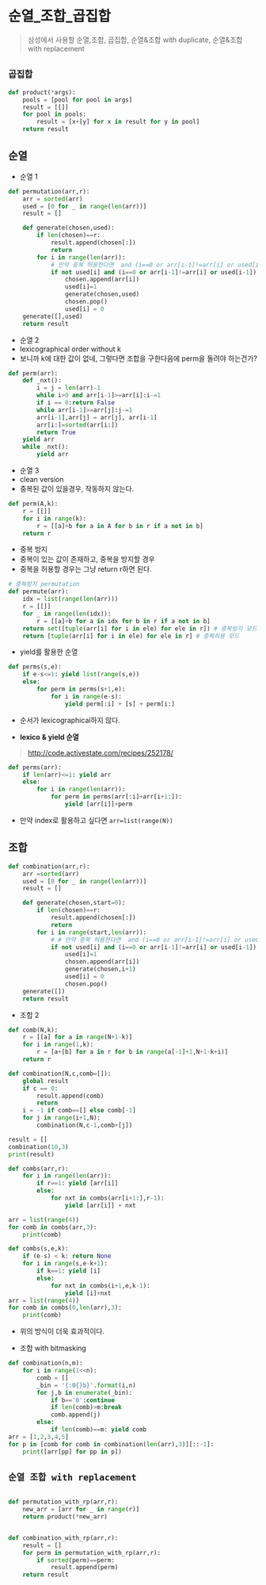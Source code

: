 # 순열_조합_곱집합
> 삼성에서 사용할 순열,조합, 곱집합, 순열&조합 with duplicate, 순열&조합 with replacement


## `곱집합`
```python
def product(*args):
    pools = [pool for pool in args]
    result = [[]]
    for pool in pools:
        result = [x+[y] for x in result for y in pool]
    return result
```

## 순열

- 순열 1
```python
def permutation(arr,r):
    arr = sorted(arr)
    used = [0 for _ in range(len(arr))]
    result = []

    def generate(chosen,used):
        if len(chosen)==r:
            result.append(chosen[:])
            return
        for i in range(len(arr)):
            # 만약 중복 허용한다면  and (i==0 or arr[i-1]!=arr[i] or used[i-1])을 지우면 된다.
            if not used[i] and (i==0 or arr[i-1]!=arr[i] or used[i-1]):
                chosen.append(arr[i])
                used[i]=1
                generate(chosen,used)
                chosen.pop()
                used[i] = 0
    generate([],used)
    return result
```

- 순열 2
- lexicographical order without k
- 보니까 k에 대한 값이 없네, 그렇다면 조합을 구한다음에 perm을 돌려야 하는건가?
```python
def perm(arr):
    def _nxt():
        i = j = len(arr)-1
        while i>0 and arr[i-1]>=arr[i]:i-=1
        if i == 0:return False
        while arr[i-1]>=arr[j]:j-=1
        arr[i-1],arr[j] = arr[j], arr[i-1]
        arr[i:]=sorted(arr[i:])
        return True
    yield arr
    while _nxt():
        yield arr
```

- 순열 3
- clean version
- 중복된 값이 있을경우, 작동하지 않는다.
```python
def perm(A,k):
    r = [[]]
    for i in range(k):
        r = [[a]+b for a in A for b in r if a not in b]
    return r
```
- 중복 방지
- 중복이 있는 값이 존재하고, 중복을 방지할 경우
- 중복을 허용할 경우는 그냥 return r하면 된다.
```python
# 중복방지 permutation
def permute(arr):
    idx = list(range(len(arr)))
    r = [[]]
    for _ in range(len(idx)):
        r = [[a]+b for a in idx for b in r if a not in b]
    return set([tuple(arr[i] for i in ele) for ele in r]) # 중복방지 모드 (그저 set만 넣어주면 된다.)
    return [tuple(arr[i] for i in ele) for ele in r] # 중복허용 모드
```

- yield를 활용한 순열
```python
def perms(s,e):
    if e-s<=1: yield list(range(s,e))
    else:
        for perm in perms(s+1,e):
            for i in range(e-s):
                yield perm[:i] + [s] + perm[i:]
```
- 순서가 lexicographical하지 않다.

- **lexico & yield 순열**
> http://code.activestate.com/recipes/252178/

```python
def perms(arr):
    if len(arr)<=1: yield arr
    else:
        for i in range(len(arr)):
            for perm in perms(arr[:i]+arr[i+1:]):
                yield [arr[i]]+perm
```
- 만약 index로 활용하고 싶다면 `arr=list(range(N))`

## 조합
```python
def combination(arr,r):
    arr =sorted(arr)
    used = [0 for _ in range(len(arr))]
    result = []

    def generate(chosen,start=0):
        if len(chosen)==r:
            result.append(chosen[:])
            return
        for i in range(start,len(arr)):
            # # 만약 중복 허용한다면  and (i==0 or arr[i-1]!=arr[i] or used[i-1])을 지우면 된다.
            if not used[i] and (i==0 or arr[i-1]!=arr[i] or used[i-1]):
                used[i]=1
                chosen.append(arr[i])
                generate(chosen,i+1)
                used[i] = 0
                chosen.pop()
    generate([])
    return result
```

- 조합 2

```python
def comb(N,k):
    r = [[a] for a in range(N+1-k)]
    for i in range(1,k):
        r = [a+[b] for a in r for b in range(a[-1]+1,N+1-k+i)]
    return r
```


```python
def combination(N,c,comb=[]):
    global result
    if c == 0:
        result.append(comb)
        return
    i = -1 if comb==[] else comb[-1]
    for j in range(i+1,N):
        combination(N,c-1,comb+[j])

result = []
combination(10,3)
print(result)
```

```python
def combs(arr,r):
    for i in range(len(arr)):
        if r==1: yield [arr[i]]
        else:
            for nxt in combs(arr[i+1:],r-1):
                yield [arr[i]] + nxt

arr = list(range(4))
for comb in combs(arr,3):
    print(comb)

```
```python
def combs(s,e,k):
    if (e-s) < k: return None
    for i in range(s,e-k+1):
        if k==1: yield [i]
        else:
            for nxt in combs(i+1,e,k-1):
                yield [i]+nxt
arr = list(range(4))
for comb in combs(0,len(arr),3):
    print(comb)
```
- 위의 방식이 더욱 효과적이다.

- 조합 with bitmasking
```python
def combination(n,m):
    for i in range(1<<n):
        comb = []
        _bin = '{:0{}b}'.format(i,n)
        for j,b in enumerate(_bin):
            if b=='0':continue
            if len(comb)>m:break
            comb.append(j)
        else:
            if len(comb)==m: yield comb
arr = [1,2,3,4,5]
for p in [comb for comb in combination(len(arr),3)][::-1]:
    print([arr[pp] for pp in p])
```

## `순열 조합 with replacement`

```python

def permutation_with_rp(arr,r):
    new_arr = [arr for _ in range(r)]
    return product(*new_arr)


def combination_with_rp(arr,r):
    result = []
    for perm in permutation_with_rp(arr,r):
        if sorted(perm)==perm:
            result.append(perm)
    return result

```

